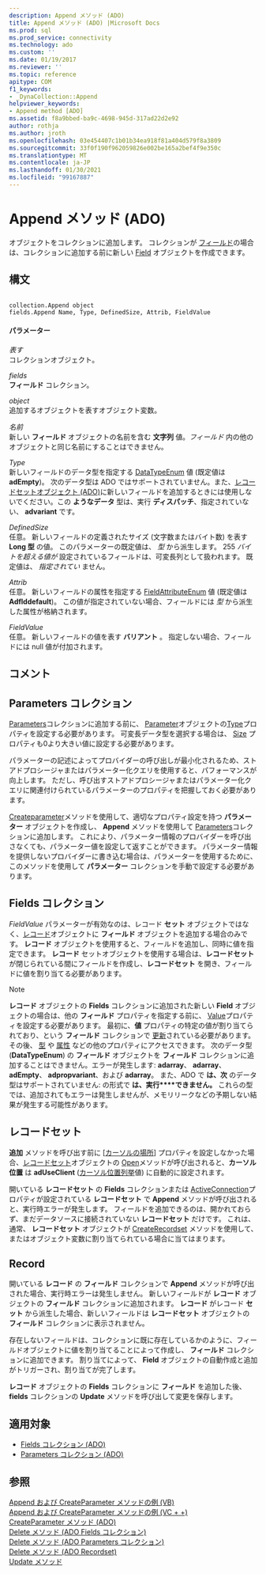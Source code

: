 ```yaml
---
description: Append メソッド (ADO)
title: Append メソッド (ADO) |Microsoft Docs
ms.prod: sql
ms.prod_service: connectivity
ms.technology: ado
ms.custom: ''
ms.date: 01/19/2017
ms.reviewer: ''
ms.topic: reference
apitype: COM
f1_keywords:
- _DynaCollection::Append
helpviewer_keywords:
- Append method [ADO]
ms.assetid: f8a9bbed-ba9c-4698-945d-317ad22d2e92
author: rothja
ms.author: jroth
ms.openlocfilehash: 03e454407c1b01b34ea918f81a404d579f8a3809
ms.sourcegitcommit: 33f0f190f962059826e002be165a2bef4f9e350c
ms.translationtype: MT
ms.contentlocale: ja-JP
ms.lasthandoff: 01/30/2021
ms.locfileid: "99167887"
---
```

# <a name="append-method-ado"></a>Append メソッド (ADO)
オブジェクトをコレクションに追加します。 コレクションが [フィールド](./fields-collection-ado.md)の場合は、コレクションに追加する前に新しい [Field](./field-object.md) オブジェクトを作成できます。  
  
## <a name="syntax"></a>構文  
  
```  
  
collection.Append object  
fields.Append Name, Type, DefinedSize, Attrib, FieldValue  
```  
  
#### <a name="parameters"></a>パラメーター  
 *表す*  
 コレクションオブジェクト。  
  
 *fields*  
 **フィールド** コレクション。  
  
 *object*  
 追加するオブジェクトを表すオブジェクト変数。  
  
 *名前*  
 新しい **フィールド** オブジェクトの名前を含む **文字列** 値。*フィールド* 内の他のオブジェクトと同じ名前にすることはできません。  
  
 *Type*  
 新しいフィールドのデータ型を指定する [DataTypeEnum](./datatypeenum.md) 値 (既定値は **adEmpty**)。 次のデータ型は ADO ではサポートされていません。また、[レコードセットオブジェクト (ADO)](./recordset-object-ado.md)に新しいフィールドを追加するときには使用しないでください。この **ようなデータ** 型は、実行 **ディスパッチ**、指定されていない、 **advariant** です。  
  
 *DefinedSize*  
 任意。 新しいフィールドの定義されたサイズ (文字数またはバイト数) を表す **Long 型** の値。 このパラメーターの既定値は、 *型* から派生します。 255 *バイトを超える値が* 設定されているフィールドは、可変長列として扱われます。 既定値は、 *指定されてい* ません。  
  
 *Attrib*  
 任意。 新しいフィールドの属性を指定する [FieldAttributeEnum](./fieldattributeenum.md) 値 (既定値は **Adflddefault**)。 この値が指定されていない場合、フィールドには *型* から派生した属性が格納されます。  
  
 *FieldValue*  
 任意。 新しいフィールドの値を表す **バリアント** 。 指定しない場合、フィールドには null 値が付加されます。  
  
## <a name="remarks"></a>コメント  
  
## <a name="parameters-collection"></a>Parameters コレクション  
 [Parameters](./parameters-collection-ado.md)コレクションに追加する前に、 [Parameter](./parameter-object.md)オブジェクトの[Type](./type-property-ado.md)プロパティを設定する必要があります。 可変長データ型を選択する場合は、 [Size](./size-property-ado-parameter.md) プロパティも0より大きい値に設定する必要があります。  
  
 パラメーターの記述によってプロバイダーの呼び出しが最小化されるため、ストアドプロシージャまたはパラメーター化クエリを使用すると、パフォーマンスが向上します。 ただし、呼び出すストアドプロシージャまたはパラメーター化クエリに関連付けられているパラメーターのプロパティを把握しておく必要があります。  
  
 [Createparameter](./createparameter-method-ado.md)メソッドを使用して、適切なプロパティ設定を持つ **パラメーター** オブジェクトを作成し、 **Append** メソッドを使用して [Parameters](./parameters-collection-ado.md)コレクションに追加します。 これにより、パラメーター情報のプロバイダーを呼び出さなくても、パラメーター値を設定して返すことができます。 パラメーター情報を提供しないプロバイダーに書き込む場合は、パラメーターを使用するために、このメソッドを使用して **パラメーター** コレクションを手動で設定する必要があります。  
  
## <a name="fields-collection"></a>Fields コレクション  
 *FieldValue* パラメーターが有効なのは、レコード **セット** オブジェクトではなく、[レコード](./record-object-ado.md)オブジェクトに **フィールド** オブジェクトを追加する場合のみです。 **レコード** オブジェクトを使用すると、フィールドを追加し、同時に値を指定できます。 **レコード** セットオブジェクトを使用する場合は、**レコードセット** が閉じられている間にフィールドを作成し、**レコードセット** を開き、フィールドに値を割り当てる必要があります。  
  
> [!NOTE]
>  **レコード** オブジェクトの **Fields** コレクションに追加された新しい **Field** オブジェクトの場合は、他の **フィールド** プロパティを指定する前に、 [Value](./value-property-ado.md)プロパティを設定する必要があります。 最初に、**値** プロパティの特定の値が割り当てられており、という **フィールド** コレクションで [更新](./update-method.md)されている必要があります。 その後、 [型](./type-property-ado.md) や [属性](./attributes-property-ado.md) などの他のプロパティにアクセスできます。 次のデータ型 (**DataTypeEnum**) の **フィールド** オブジェクトを **フィールド** コレクションに追加することはできません。エラーが発生します: **adarray**、 **adarray**、 **adEmpty**、 **adpropvariant**、および **adarray**。 また、ADO で **は、次** のデータ型はサポートされていません: の形式で **は、実行****できません。** これらの型では、追加されてもエラーは発生しませんが、メモリリークなどの予期しない結果が発生する可能性があります。  
  
## <a name="recordset"></a>レコードセット  
 **追加** メソッドを呼び出す前に [[カーソルの場所](./cursorlocation-property-ado.md)] プロパティを設定しなかった場合、[レコードセット](./recordset-object-ado.md)オブジェクトの [Open](./open-method-ado-recordset.md)メソッドが呼び出されると、**カーソル位置** は **adUseClient** ([カーソル位置列挙](./cursorlocationenum.md)値) に自動的に設定されます。  
  
 開いている **レコードセット** の **Fields** コレクションまたは [ActiveConnection](./activeconnection-property-ado.md)プロパティが設定されている **レコードセット** で **Append** メソッドが呼び出されると、実行時エラーが発生します。 フィールドを追加できるのは、開かれておらず、まだデータソースに接続されていない **レコードセット** だけです。 これは、通常、 **レコードセット** オブジェクトが [CreateRecordset](../rds-api/createrecordset-method-rds.md) メソッドを使用して、またはオブジェクト変数に割り当てられている場合に当てはまります。  
  
## <a name="record"></a>Record  
 開いている **レコード** の **フィールド** コレクションで **Append** メソッドが呼び出された場合、実行時エラーは発生しません。 新しいフィールドが **レコード** オブジェクトの **フィールド** コレクションに追加されます。 **レコード** がレコード **セット** から派生した場合、新しいフィールドは **レコードセット** オブジェクトの **フィールド** コレクションに表示されません。  
  
 存在しないフィールドは、コレクションに既に存在しているかのように、フィールドオブジェクトに値を割り当てることによって作成し、 **フィールド** コレクションに追加できます。 割り当てによって、 **Field** オブジェクトの自動作成と追加がトリガーされ、割り当てが完了します。  
  
 **レコード** オブジェクトの **Fields** コレクションに **フィールド** を追加した後、 **fields** コレクションの **Update** メソッドを呼び出して変更を保存します。  
  
## <a name="applies-to"></a>適用対象  
  
- [Fields コレクション (ADO)](./fields-collection-ado.md)  
- [Parameters コレクション (ADO)](./parameters-collection-ado.md)  
  
## <a name="see-also"></a>参照  
 [Append および CreateParameter メソッドの例 (VB)](./append-and-createparameter-methods-example-vb.md)   
 [Append および CreateParameter メソッドの例 (VC + +)](./append-and-createparameter-methods-example-vc.md)   
 [CreateParameter メソッド (ADO)](./createparameter-method-ado.md)   
 [Delete メソッド (ADO Fields コレクション)](./delete-method-ado-fields-collection.md)   
 [Delete メソッド (ADO Parameters コレクション)](./delete-method-ado-parameters-collection.md)   
 [Delete メソッド (ADO Recordset)](./delete-method-ado-recordset.md)   
 [Update メソッド](./update-method.md)